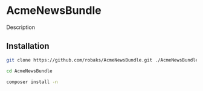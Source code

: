 AcmeNewsBundle
========================

Description

Installation
--------------
```bash
git clone https://github.com/robaks/AcmeNewsBundle.git ./AcmeNewsBundle

cd AcmeNewsBundle

composer install -n


```
